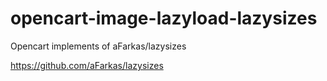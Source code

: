 # opencart-image-lazyload-lazysizes
Opencart implements of aFarkas/lazysizes

https://github.com/aFarkas/lazysizes